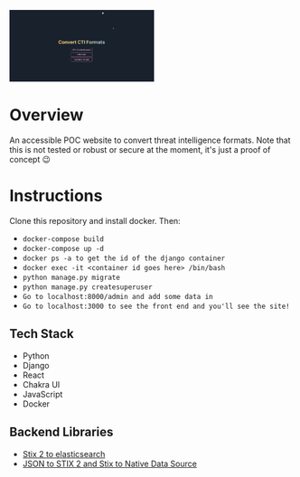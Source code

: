 ![Landing](.img/ctiformats.gif)

# Overview

An accessible POC website to convert threat intelligence formats. Note that this is not tested or robust or secure at the moment, it's just a proof of concept :wink:

# Instructions

Clone this repository and install docker. Then:
* `docker-compose build`
* `docker-compose up -d`
* `docker ps -a to get the id of the django container`
* `docker exec -it <container id goes here> /bin/bash`
* `python manage.py migrate`
* `python manage.py createsuperuser`
* `Go to localhost:8000/admin and add some data in`
* `Go to localhost:3000 to see the front end and you'll see the site!`

## Tech Stack

* Python
* Django
* React
* Chakra UI
* JavaScript
* Docker

## Backend Libraries


* [Stix 2 to elasticsearch](https://github.com/mitre/stix2patterns_translator)
* [JSON to STIX 2 and Stix to Native Data Source](https://github.com/opencybersecurityalliance/stix-shifter)

